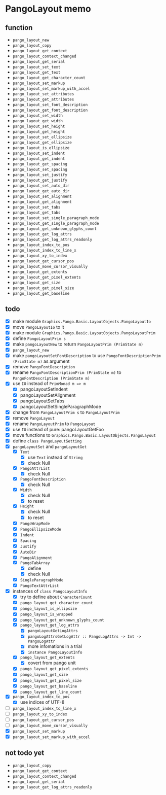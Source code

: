 PangoLayout memo
================

function
--------

* `pango_layout_new`
* `pango_layout_copy`
* `pango_layout_get_context`
* `pango_layout_context_changed`
* `pango_layout_get_serial`
* `pango_layout_set_text`
* `pango_layout_get_text`
* `pango_layout_get_character_count`
* `pango_layout_set_markup`
* `pango_layout_set_markup_with_accel`
* `pango_layout_set_attributes`
* `pango_layout_get_attributes`
* `pango_layout_set_font_description`
* `pango_layout_get_font_description`
* `pango_layout_set_width`
* `pango_layout_get_width`
* `pango_layout_set_height`
* `pango_layout_get_height`
* `pango_layout_set_ellipsize`
* `pango_layout_get_ellipsize`
* `pango_layout_is_ellipsize`
* `pango_layout_set_indent`
* `pango_layout_get_indent`
* `pango_layout_get_spacing`
* `pango_layout_set_spacing`
* `pango_layout_set_justify`
* `pango_layout_get_justify`
* `pango_layout_set_auto_dir`
* `pango_layout_get_auto_dir`
* `pango_layout_set_alignment`
* `pango_layout_get_alignment`
* `pango_layout_set_tabs`
* `pango_layout_get_tabs`
* `pango_layout_set_single_paragraph_mode`
* `pango_layout_get_single_paragraph_mode`
* `pango_layout_get_unknown_glyphs_count`
* `pango_layout_get_log_attrs`
* `pango_layout_get_log_attrs_readonly`
* `pango_layout_index_to_pos`
* `pango_layout_index_to_line_x`
* `pango_layout_xy_to_index`
* `pango_layout_get_cursor_pos`
* `pango_layout_move_cursor_visually`
* `pango_layout_get_extents`
* `pango_layout_get_pixel_extents`
* `pango_layout_get_size`
* `pango_layout_get_pixel_size`
* `pango_layout_get_baseline`

todo
----

* [x] make module `Graphics.Pango.Basic.LayoutObjects.PangoLayoutIo`
* [x] move `PangoLayoutIo` to it
* [x] make module `Graphics.Pango.Basic.LayoutObjects.PangoLayoutPrim`
* [x] define `PangoLayoutPrim s`
* [x] make `pangoLayoutNew` to return `PangoLayoutPrim (PrimState m)`
* [x] `pango_layout_new`
* [x] make `pangoLayoutSetFontDescription` to use `PangoFontDescriptionPrim (PrimState m)` as argument
* [x] remove `PangoFontDescription`
* [x] rename `PangoFontDescriptionPrim (PrimState m)` to `PangoFontDescription (PrimState m)`
* [x] use `IO` instead of `PrimMonad m => m`
	+ [x] pangoLayoutSetIndent
	+ [x] pangoLayoutSetAlignment
	+ [x] pangoLayoutSetTabs
	+ [x] pangoLayoutSetSingleParagraphMode
* [x] change from `PangoLayoutPrim s` to `PangoLayoutPrim`
* [x] remove `PangoLayout`
* [x] rename `PangoLayoutPrim` to `PangoLayout`
* [x] use `IO` instead of pure: pangoLayoutGetFoo
* [x] move functions to `Graphics.Pango.Basic.LayoutObjects.PangoLayout`
* [x] define `class PangoLayoutSetting`
* [x] `pangoLayoutSet` and `pangoLayoutGet`
	+ [x] `Text`
		- [x] use `Text` instead of `String`
		- [x] check Null
	+ [x] `PangoAttrList`
		- [x] check Null
	+ [x] `PangoFontDescription`
		- [x] check Null
	+ [x] `Width`
		- [x] check Null
		- [x] to reset
	+ [x] `Height`
		- [x] check Null
		- [x] to reset
	+ [x] `PangoWrapMode`
	+ [x] `PangoEllipsizeMode`
	+ [x] `Indent`
	+ [x] `Spacing`
	+ [x] `Justify`
	+ [x] `AutoDir`
	+ [x] `PangoAlignment`
	+ [x] `PangoTabArray`
		- [x] define
		- [x] check Null
	+ [x] `SingleParagraphMode`
	+ [x] `PangoTextAttrList`
* [x] instances of `class PangoLayoutInfo`
	+ [x] try to define about `CharacterCount`
	+ [x] `pango_layout_get_character_count`
	+ [x] `pango_layout_is_ellipsize`
	+ [x] `pango_layout_is_wrapped`
	+ [x] `pango_layout_get_unknown_glyphs_count`
	+ [x] `pango_layout_get_log_attrs`
		- [x] `pangoLayoutGetLogAttrs`
		- [x] `pangoLogAttrsGetLogAttr :: PangoLogAttrs -> Int -> PangoLogAttr`
		- [x] more infomations in a trial
		- [x] `instance PangoLayoutInfo`
	+ [x] `pango_layout_get_extents`
		- [x] covert from pango unit
	+ [x] `pango_layout_get_pixel_extents`
	+ [x] `pango_layout_get_size`
	+ [x] `pango_layout_get_pixel_size`
	+ [x] `pango_layout_get_baseline`
	+ [x] `pango_layout_get_line_count`
* [x] `pango_layout_index_to_pos`
	+ [x] use indices of UTF-8
* [ ] `pango_layout_index_to_line_x`
* [ ] `pango_layout_xy_to_index`
* [ ] `pango_layout_get_cursor_pos`
* [ ] `pango_layout_move_cursor_visually`
* [x] `pango_layout_set_markup`
* [x] `pango_layout_set_markup_with_accel`

not todo yet
------------

* `pango_layout_copy`
* `pango_layout_get_context`
* `pango_layout_context_changed`
* `pango_layout_get_serial`
* `pango_layout_get_log_attrs_readonly`
